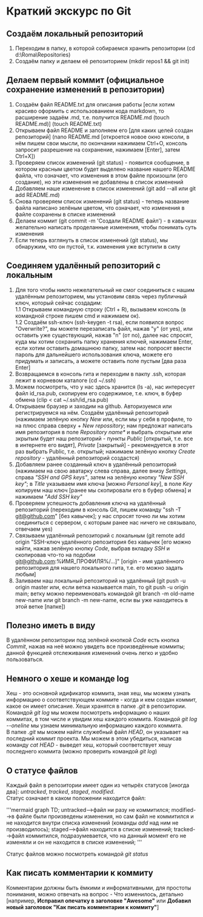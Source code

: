 # Краткий экскурс по Git  
  
## Создаём локальный репозиторий  
  
1. Переходим в папку, в которой собираемся хранить репозитории (cd d:\Roma\Repositories\)  
2. Создаём папку и делаем её репозиторием (mkdir repos1 && git init)  
  
## Делаем первый коммит (официальное сохранение изменений в репозитории)  
  
1. Создаём файл README.txt для описания работы [если хотим красиво оформить с использованием кода markdown, то расширение задаём .md, т.е. получится README.md (touch README.md)] (touch README.txt)  
2. Открываем файл README и заполняем его [для каких целей создан репозиторий] (nano README.md [откроется новое окно консоли, в нём пишем свои мысли, по окончании нажимаем Ctrl+O, консоль запросит разрешение на сохранение, нажимаем [Enter], затем Ctrl+X])  
3. Проверяем список изменений (git status) - появится сообщение, в котором красным цветом будет выделено название нашего README файла, что означает, что изменения в этом файле произошли (его создание), но эти изменения не добавлены в список изменений  
4. Добавляем наше изменение в список изменений (git add --all или git add README.md)  
5. Снова проверяем список изменений (git status) - теперь название файла написано зелёным цветом, что означает, что изменения в файле сохранены в списке изменений  
6. Делаем коммит (git commit -m 'Создали README файл') - в кавычках желательно написать проделанные изменения, чтобы понимать суть изменения  
7. Если теперь взглянуть в список изменений (git status), мы обнаружим, что он пустой, т.к. изменения уже вступили в силу  
  
## Соединяем удалённый репозиторий с локальным  
  
1. Для того чтобы никто нежелательный не смог соединиться с нашим удалённым репозиторием, мы установим связь через публичный ключ, который сейчас создадим:  
1.1 Открываем командную строку (Ctrl + R), вызываем консоль (в командной строке пишем cmd и нажимаем ок).  
1.2 Создаём ssh-ключ (ssh-keygen -t rsa), если появился вопрос "Overwrite?", вы можете перезаписать файл, нажав "y" (от yes), или оставить уже существующий, нажав "n" (от no), далее нас спросят, куда мы хотим сохранить папку хранения ключей, нажимаем Enter, если хотим оставить домашнюю папку, затем нас попросят ввести пароль для дальнейшего использования ключа, можете его придумать и записать, а можете оставить поле пустым [два раза Enter]  
2. Возвращаемся в консоль гита и переходим в пакпу .ssh, которая лежит в корневом каталоге (cd ~/.ssh)  
3. Можем посмотреть, что у нас здесь хранится (ls -a), нас интересует файл id_rsa.pub, скопируем его содержимое, т.е. ключ, в буфер обмена (clip < cat ~/.ssh/id_rsa.pub)  
4. Открываем браузер и заходим на github. Авторизуемся или регистрируемся на нём. Создаём удалённый репозиторий (нажимаем зелёную кнопку _New_ или, если мы у себя в профиле, то на плюс справа сверху + _New repossitory_; нам предложат написать имя репозитория в поле _Repository name*_ и выбрать открытым или зкрытым будет наш репозиторий - пункты _Public_ [открытый, т.е. все в интернете его видят], _Private_ [закрытый] - рекомендуется в этот раз выбрать Public, т.е. открытый; нажимаем зелёную кнопку _Create repository_ - удалённый репозиторий создастся)  
5. Добавляем ранее созданный ключ в удалённый репозиторий (нажимаем на свою аватарку слева справа, далее внизу _Settings_, справа _"SSH and GPS keys"_, затем на зелёную кнопку _"New SSH key"_; в _Title_ указываем имя ключа [можно _Personal key_], в поле _Key_ копируем наш ключ [ранее мы скопировали его в буфер обмена] и нажимаем _"Add SSH key"_  
6. Проверяем успешность добавления ключа на удалённый репозиторий (переходим в консоль Git, пишем команду "ssh -T git@github.com" [без кавычек]; у нас спросят точно ли мы хотим соединиться с сервером, с которым ранее нас ничего не связывало, отвечаем yes)  
7. Связываем удалённый репозиторий с локальным (git remote add origin "SSH-ключ удалённого репозитория без кавычек [его можно найти, нажав зелёную кнопку _Code_, выбрав вкладку _SSH_ и скопировав что-то на подобии git@github.com:%ИМЯ_ПРОФИЛЯ%/...]" [origin - имя удалённого репозитория для нашего локального гита, т.е. его можно задать любым]  
8. Заливаем наш локальный репозиторий на удалённый (git push -u origin master или, если ветка называется main, то git push -u origin main; ветку можно переименовать командой git branch -m old-name new-name или git branch -m new-name, если вы уже находитесь в этой ветке [папке])  
  
## Полезно иметь в виду  
  
В удалённом репозитории под зелёной кнопкой _Code_ есть кнопка _Commit_, нажав на неё можно увидеть все произведённые коммиты; данной функцией отслеживания изменений очень легко и удобно пользоваться.
  
## Немного о хеше и команде log  
  
Хеш - это основной идификатор коммита, зная хеш, мы можем узнать информацию о соответствующем коммите - когда и кем создан коммит, какое он имеет описание. Хеши хранятся в папке _.git_ в репозитории.  
Командой _git log_ мы можем посмотреть информацию о наших коммитах, в том числе и увидим хеш каждого коммита. Командой _git log --oneline_ мы узнаем минимальную информацию каждого коммита.  
В папке _.git_ мы можем найти служебный файл _HEAD_, он указывает на последний коммит проекта. Мы можем в этом убедиться, написав команду _cat HEAD_ - выведет хеш, который соответствует хешу последнего коммита (можно проверить командой _git log_)  
  
## О статусе файлов  
  
Каждый файл в репозитории имеет один из четырёх статусов [иногда два]: _untracked_, _tracked_, _staged_, _modified_.  
Статус означает в каком положении находится файл:  
  
'''mermaid
  graph TD;
	untracked-->файл ни разу не коммитился;
	modified-->в файле были произведены изменения, но сам файл не коммитился и не находится внутри списка изменений (команды _add_ над ним не производилось);
	staged-->файл находится в списке изменений;
	tracked-->файл коммитился, подразумевается, что на данный момент его не изменяли и он не находится в списке изменений;
'''
  
Статус файлов можно посмотреть командой _git status_  
  
## Как писать комментарии к коммиту  
  
Комментарии должны быть ёмкими и информативными, для простоты понимания, можно отвечать на вопрос - Что изменилось, детально [например, __Исправил опечатку в заголовке "Awesome"__ или __Добавил новый заголовок "Как писать комментарии к коммиту"__]  
  
